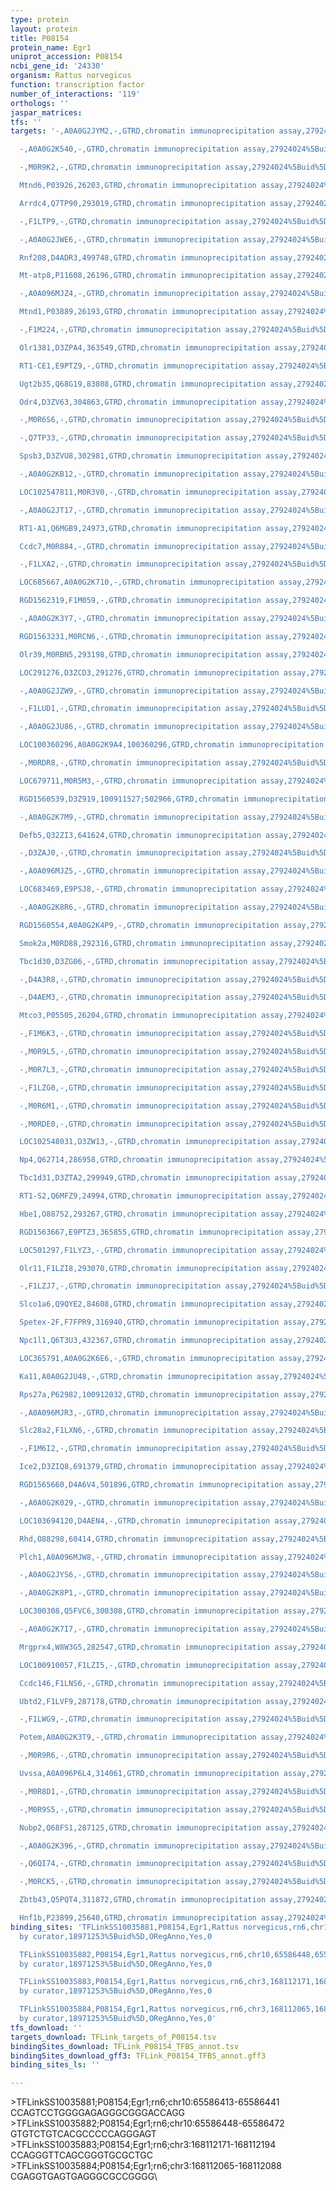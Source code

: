 ```yaml
---
type: protein
layout: protein
title: P08154
protein_name: Egr1
uniprot_accession: P08154
ncbi_gene_id: '24330'
organism: Rattus norvegicus
function: transcription factor
number_of_interactions: '119'
orthologs: ''
jaspar_matrices: 
tfs: ''
targets: '-,A0A0G2JYM2,-,GTRD,chromatin immunoprecipitation assay,27924024%5Buid%5D,No

  -,A0A0G2K540,-,GTRD,chromatin immunoprecipitation assay,27924024%5Buid%5D,No

  -,M0R9K2,-,GTRD,chromatin immunoprecipitation assay,27924024%5Buid%5D,No

  Mtnd6,P03926,26203,GTRD,chromatin immunoprecipitation assay,27924024%5Buid%5D,No

  Arrdc4,Q7TP90,293019,GTRD,chromatin immunoprecipitation assay,27924024%5Buid%5D,No

  -,F1LTP9,-,GTRD,chromatin immunoprecipitation assay,27924024%5Buid%5D,No

  -,A0A0G2JWE6,-,GTRD,chromatin immunoprecipitation assay,27924024%5Buid%5D,No

  Rnf208,D4ADR3,499748,GTRD,chromatin immunoprecipitation assay,27924024%5Buid%5D,No

  Mt-atp8,P11608,26196,GTRD,chromatin immunoprecipitation assay,27924024%5Buid%5D,No

  -,A0A096MJZ4,-,GTRD,chromatin immunoprecipitation assay,27924024%5Buid%5D,No

  Mtnd1,P03889,26193,GTRD,chromatin immunoprecipitation assay,27924024%5Buid%5D,No

  -,F1M224,-,GTRD,chromatin immunoprecipitation assay,27924024%5Buid%5D,No

  Olr1381,D3ZPA4,363549,GTRD,chromatin immunoprecipitation assay,27924024%5Buid%5D,No

  RT1-CE1,E9PTZ9,-,GTRD,chromatin immunoprecipitation assay,27924024%5Buid%5D,No

  Ugt2b35,Q68G19,83808,GTRD,chromatin immunoprecipitation assay,27924024%5Buid%5D,No

  Odr4,D3ZV63,304863,GTRD,chromatin immunoprecipitation assay,27924024%5Buid%5D,No

  -,M0R6S6,-,GTRD,chromatin immunoprecipitation assay,27924024%5Buid%5D,No

  -,Q7TP33,-,GTRD,chromatin immunoprecipitation assay,27924024%5Buid%5D,No

  Spsb3,D3ZVU8,302981,GTRD,chromatin immunoprecipitation assay,27924024%5Buid%5D,No

  -,A0A0G2KB12,-,GTRD,chromatin immunoprecipitation assay,27924024%5Buid%5D,No

  LOC102547811,M0R3V0,-,GTRD,chromatin immunoprecipitation assay,27924024%5Buid%5D,No

  -,A0A0G2JT17,-,GTRD,chromatin immunoprecipitation assay,27924024%5Buid%5D,No

  RT1-A1,Q6MGB9,24973,GTRD,chromatin immunoprecipitation assay,27924024%5Buid%5D,No

  Ccdc7,M0R884,-,GTRD,chromatin immunoprecipitation assay,27924024%5Buid%5D,No

  -,F1LXA2,-,GTRD,chromatin immunoprecipitation assay,27924024%5Buid%5D,No

  LOC685667,A0A0G2K710,-,GTRD,chromatin immunoprecipitation assay,27924024%5Buid%5D,No

  RGD1562319,F1M059,-,GTRD,chromatin immunoprecipitation assay,27924024%5Buid%5D,No

  -,A0A0G2K3Y7,-,GTRD,chromatin immunoprecipitation assay,27924024%5Buid%5D,No

  RGD1563231,M0RCN6,-,GTRD,chromatin immunoprecipitation assay,27924024%5Buid%5D,No

  Olr39,M0RBN5,293198,GTRD,chromatin immunoprecipitation assay,27924024%5Buid%5D,No

  LOC291276,D3ZCD3,291276,GTRD,chromatin immunoprecipitation assay,27924024%5Buid%5D,No

  -,A0A0G2JZW9,-,GTRD,chromatin immunoprecipitation assay,27924024%5Buid%5D,No

  -,F1LUD1,-,GTRD,chromatin immunoprecipitation assay,27924024%5Buid%5D,No

  -,A0A0G2JU86,-,GTRD,chromatin immunoprecipitation assay,27924024%5Buid%5D,No

  LOC100360296,A0A0G2K9A4,100360296,GTRD,chromatin immunoprecipitation assay,27924024%5Buid%5D,No

  -,M0RDR8,-,GTRD,chromatin immunoprecipitation assay,27924024%5Buid%5D,No

  LOC679711,M0R5M3,-,GTRD,chromatin immunoprecipitation assay,27924024%5Buid%5D,No

  RGD1560539,D3Z919,100911527;502966,GTRD,chromatin immunoprecipitation assay,27924024%5Buid%5D,No

  -,A0A0G2K7M9,-,GTRD,chromatin immunoprecipitation assay,27924024%5Buid%5D,No

  Defb5,Q32ZI3,641624,GTRD,chromatin immunoprecipitation assay,27924024%5Buid%5D,No

  -,D3ZAJ0,-,GTRD,chromatin immunoprecipitation assay,27924024%5Buid%5D,No

  -,A0A096MJZ5,-,GTRD,chromatin immunoprecipitation assay,27924024%5Buid%5D,No

  LOC683469,E9PSJ8,-,GTRD,chromatin immunoprecipitation assay,27924024%5Buid%5D,No

  -,A0A0G2K8R6,-,GTRD,chromatin immunoprecipitation assay,27924024%5Buid%5D,No

  RGD1560554,A0A0G2K4P9,-,GTRD,chromatin immunoprecipitation assay,27924024%5Buid%5D,No

  Smok2a,M0RD88,292316,GTRD,chromatin immunoprecipitation assay,27924024%5Buid%5D,No

  Tbc1d30,D3ZG06,-,GTRD,chromatin immunoprecipitation assay,27924024%5Buid%5D,No

  -,D4A3R8,-,GTRD,chromatin immunoprecipitation assay,27924024%5Buid%5D,No

  -,D4AEM3,-,GTRD,chromatin immunoprecipitation assay,27924024%5Buid%5D,No

  Mtco3,P05505,26204,GTRD,chromatin immunoprecipitation assay,27924024%5Buid%5D,No

  -,F1M6K3,-,GTRD,chromatin immunoprecipitation assay,27924024%5Buid%5D,No

  -,M0R9L5,-,GTRD,chromatin immunoprecipitation assay,27924024%5Buid%5D,No

  -,M0R7L3,-,GTRD,chromatin immunoprecipitation assay,27924024%5Buid%5D,No

  -,F1LZG0,-,GTRD,chromatin immunoprecipitation assay,27924024%5Buid%5D,No

  -,M0R6M1,-,GTRD,chromatin immunoprecipitation assay,27924024%5Buid%5D,No

  -,M0RDE0,-,GTRD,chromatin immunoprecipitation assay,27924024%5Buid%5D,No

  LOC102548031,D3ZW13,-,GTRD,chromatin immunoprecipitation assay,27924024%5Buid%5D,No

  Np4,Q62714,286958,GTRD,chromatin immunoprecipitation assay,27924024%5Buid%5D,No

  Tbc1d31,D3ZTA2,299949,GTRD,chromatin immunoprecipitation assay,27924024%5Buid%5D,No

  RT1-S2,Q6MFZ9,24994,GTRD,chromatin immunoprecipitation assay,27924024%5Buid%5D,No

  Hbe1,O88752,293267,GTRD,chromatin immunoprecipitation assay,27924024%5Buid%5D,No

  RGD1563667,E9PTZ3,365855,GTRD,chromatin immunoprecipitation assay,27924024%5Buid%5D,No

  LOC501297,F1LYZ3,-,GTRD,chromatin immunoprecipitation assay,27924024%5Buid%5D,No

  Olr11,F1LZI8,293070,GTRD,chromatin immunoprecipitation assay,27924024%5Buid%5D,No

  -,F1LZJ7,-,GTRD,chromatin immunoprecipitation assay,27924024%5Buid%5D,No

  Slco1a6,Q9QYE2,84608,GTRD,chromatin immunoprecipitation assay,27924024%5Buid%5D,No

  Spetex-2F,F7FPR9,316940,GTRD,chromatin immunoprecipitation assay,27924024%5Buid%5D,No

  Npc1l1,Q6T3U3,432367,GTRD,chromatin immunoprecipitation assay,27924024%5Buid%5D,No

  LOC365791,A0A0G2K6E6,-,GTRD,chromatin immunoprecipitation assay,27924024%5Buid%5D,No

  Ka11,A0A0G2JU48,-,GTRD,chromatin immunoprecipitation assay,27924024%5Buid%5D,No

  Rps27a,P62982,100912032,GTRD,chromatin immunoprecipitation assay,27924024%5Buid%5D,No

  -,A0A096MJR3,-,GTRD,chromatin immunoprecipitation assay,27924024%5Buid%5D,No

  Slc28a2,F1LXN6,-,GTRD,chromatin immunoprecipitation assay,27924024%5Buid%5D,No

  -,F1M6I2,-,GTRD,chromatin immunoprecipitation assay,27924024%5Buid%5D,No

  Ice2,D3ZIQ8,691379,GTRD,chromatin immunoprecipitation assay,27924024%5Buid%5D,No

  RGD1565660,D4A6V4,501896,GTRD,chromatin immunoprecipitation assay,27924024%5Buid%5D,No

  -,A0A0G2K029,-,GTRD,chromatin immunoprecipitation assay,27924024%5Buid%5D,No

  LOC103694120,D4AEN4,-,GTRD,chromatin immunoprecipitation assay,27924024%5Buid%5D,No

  Rhd,O88298,60414,GTRD,chromatin immunoprecipitation assay,27924024%5Buid%5D,No

  Plch1,A0A096MJW8,-,GTRD,chromatin immunoprecipitation assay,27924024%5Buid%5D,No

  -,A0A0G2JYS6,-,GTRD,chromatin immunoprecipitation assay,27924024%5Buid%5D,No

  -,A0A0G2K8P1,-,GTRD,chromatin immunoprecipitation assay,27924024%5Buid%5D,No

  LOC300308,Q5FVC6,300308,GTRD,chromatin immunoprecipitation assay,27924024%5Buid%5D,No

  -,A0A0G2K7I7,-,GTRD,chromatin immunoprecipitation assay,27924024%5Buid%5D,No

  Mrgprx4,W8W3G5,282547,GTRD,chromatin immunoprecipitation assay,27924024%5Buid%5D,No

  LOC100910057,F1LZI5,-,GTRD,chromatin immunoprecipitation assay,27924024%5Buid%5D,No

  Ccdc146,F1LNS6,-,GTRD,chromatin immunoprecipitation assay,27924024%5Buid%5D,No

  Ubtd2,F1LVF9,287178,GTRD,chromatin immunoprecipitation assay,27924024%5Buid%5D,No

  -,F1LWG9,-,GTRD,chromatin immunoprecipitation assay,27924024%5Buid%5D,No

  Potem,A0A0G2K3T9,-,GTRD,chromatin immunoprecipitation assay,27924024%5Buid%5D,No

  -,M0R9R6,-,GTRD,chromatin immunoprecipitation assay,27924024%5Buid%5D,No

  Uvssa,A0A096P6L4,314061,GTRD,chromatin immunoprecipitation assay,27924024%5Buid%5D,No

  -,M0R8D1,-,GTRD,chromatin immunoprecipitation assay,27924024%5Buid%5D,No

  -,M0R9S5,-,GTRD,chromatin immunoprecipitation assay,27924024%5Buid%5D,No

  Nubp2,Q68FS1,287125,GTRD,chromatin immunoprecipitation assay,27924024%5Buid%5D,No

  -,A0A0G2K396,-,GTRD,chromatin immunoprecipitation assay,27924024%5Buid%5D,No

  -,Q6QI74,-,GTRD,chromatin immunoprecipitation assay,27924024%5Buid%5D,No

  -,M0RCK5,-,GTRD,chromatin immunoprecipitation assay,27924024%5Buid%5D,No

  Zbtb43,Q5PQT4,311872,GTRD,chromatin immunoprecipitation assay,27924024%5Buid%5D,No

  Hnf1b,P23899,25640,GTRD,chromatin immunoprecipitation assay,27924024%5Buid%5D,No'
binding_sites: 'TFLinkSS10035881,P08154,Egr1,Rattus norvegicus,rn6,chr10,65586413,65586441,-,rn6&position=chr10:65586413-65586441,inferred
  by curator,18971253%5Buid%5D,ORegAnno,Yes,0

  TFLinkSS10035882,P08154,Egr1,Rattus norvegicus,rn6,chr10,65586448,65586472,-,rn6&position=chr10:65586448-65586472,inferred
  by curator,18971253%5Buid%5D,ORegAnno,Yes,0

  TFLinkSS10035883,P08154,Egr1,Rattus norvegicus,rn6,chr3,168112171,168112194,-,rn6&position=chr3:168112171-168112194,inferred
  by curator,18971253%5Buid%5D,ORegAnno,Yes,0

  TFLinkSS10035884,P08154,Egr1,Rattus norvegicus,rn6,chr3,168112065,168112088,-,rn6&position=chr3:168112065-168112088,inferred
  by curator,18971253%5Buid%5D,ORegAnno,Yes,0'
tfs_download: ''
targets_download: TFLink_targets_of_P08154.tsv
bindingSites_download: TFLink_P08154_TFBS_annot.tsv
bindingSites_download_gff3: TFLink_P08154_TFBS_annot.gff3
binding_sites_ls: ''

---
```

\>TFLinkSS10035881;P08154;Egr1;rn6;chr10:65586413-65586441\CCAGTCCTGGGGAGAGGGCGGGACCAGG\\>TFLinkSS10035882;P08154;Egr1;rn6;chr10:65586448-65586472\GTGTCTGTCACGCCCCCAGGGAGT\\>TFLinkSS10035883;P08154;Egr1;rn6;chr3:168112171-168112194\CCAGGGTTCAGCGGGTGCGCTGC\\>TFLinkSS10035884;P08154;Egr1;rn6;chr3:168112065-168112088\CGAGGTGAGTGAGGGCGCCGGGG\